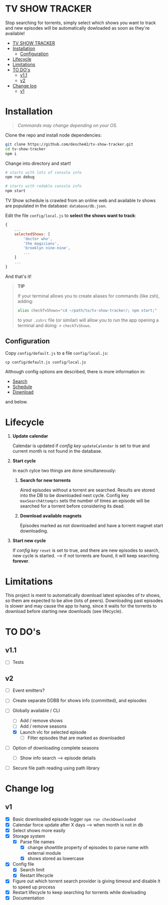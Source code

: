 # TV SHOW TRACKER

Stop searching for torrents, simply select which shows you want to track and new episodes will be automatically dowloaded as soon
as they're available!


- [TV SHOW TRACKER](#tv-show-tracker)
- [Installation](#installation)
	- [Configuration](#configuration)
- [Lifecycle](#lifecycle)
- [Limitations](#limitations)
- [TO DO's](#to-dos)
	- [v1.1](#v11)
	- [v2](#v2)
- [Change log](#change-log)
	- [v1](#v1)

# Installation

>
>*Commands may change depending on your OS.*
>
Clone the repo and install node dependencies:

```bash
git clone https://github.com/desche42/tv-show-tracker.git
cd tv-show-tracker
npm i
```

Change into directory and start!

```bash
# starts with lots of console info
npm run debug

# starts with redable console info
npm start
```

TV Show schedule is crawled from an online web and available tv shows are populated in the database: `database/db.json`. 

Edit the file `config/local.js` to **select the shows want to track**:

```javascript
{
	...
	selectedShows: [
		'doctor who',
		'the magicians',
		'brooklyn nine-nine',
		...
	]
	...
}
```

And that's it!

> **TIP**
> 
> If your terminal allows you to create aliases for commands (like zsh), adding: 
> 
> ```bash
> alias checkTvShows="cd ~/path/to/tv-show-tracker/; npm start;"
> ```
> 
> to your `.zshrc` file (or similar) will allow you to run the app opening a terminal and doing: > `checkTvShows`.

## Configuration

Copy `config/default.js` to a file `config/local.js`:

```
cp config/default.js config/local.js
```

Although config options are described, there is more information in:

- [Search](src/search/README.md)
- [Schedule](src/schedule/README.md)
- [Download](src/download/README.md)

and below.


# Lifecycle

1. **Update calendar**

	Calendar is updated if *config key* `updateCalendar` is set to true and current month is not found in the database.

2. **Start cycle**
	
	In each cylce two things are done simultaneously:

   1. **Search for new torrents**
   	
		 Aired episodes without a torrent are searched. Results are stored
		 into the DB to be downloaded next cycle.
		 Config key `maxSearchAttempts` sets the number of times an episode will be searched for a torrent before considering its dead.

   2. **Download available magnets**
   
	 	Episodes marked as not downloaded and have a torrent magnet start downloading.

3. **Start new cycle** 
   
	 If *config key* `reset` is set to true, and there are new episodes to
	 search, new cycle is started.
	 --> if not torrents are found, it will keep searching **forever**.


# Limitations

This project is ment to automatically download latest episodes of tv shows, so them are expected to be alive (lots of peers). Downloading past episodes is slower
and may cause the app to hang, since it waits for the torrents to download before starting new downloads (see lifecycle).

# TO DO's

## v1.1

- [ ] Tests

## v2
- [ ] Event emitters?
- [ ] Create separate DDBB for shows info (committed), and episodes
- [ ] Globally available / CLI 
  - [ ] Add / remove shows
  - [ ] Add / remove seasons
  - [x] Launch vlc for selected episode
    - [ ] Filter episodes that are marked as downloaded
- [ ] Option of downloading complete seasons
  - [ ] Show info search --> episode details
- [ ] Secure file path reading using path library


# Change log

## v1

- [x] Basic downloaded episode logger `npm run checkDownloaded`
- [x] Calendar force update after X days --> when month is not in db
- [x] Select shows more easily
- [x] Storage system
  - [x] Parse file names
    - [x] change showtitle property of episodes to parse name with external module
    - [x] shows stored as lowercase
- [x] Config file
  - [x] Search limit
  - [x] Restart lifecycle
- [x] Figure out which torrent search provider is giving timeout and disable it to speed up process
- [x] Restart lifecycle to keep searching for torrents while dowloading
- [x] Documentation
